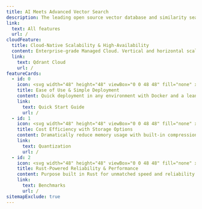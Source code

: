```yaml
---
title: AI Meets Advanced Vector Search
description: The leading open source vector database and similarity search engine designed to handle high-dimensional vectors for performance and massive-scale AI applications.
link:
  text: All features
  url: /
cloudFeature:
  title: Cloud-Native Scalability & High-Availability
  content: Enterprise-grade Managed Cloud. Vertical and horizontal scaling and zero-downtime upgrades.
  link:
    text: Qdrant Cloud
    url: /
featureCards:
  - id: 0
    icon: <svg width="48" height="48" viewBox="0 0 48 48" fill="none" xmlns="http://www.w3.org/2000/svg"><path fill-rule="evenodd" clip-rule="evenodd" d="M46.9984 2.05668C47.0145 1.77301 46.9092 1.49588 46.7087 1.29452C46.5083 1.09315 46.2317 0.986558 45.9479 1.00136C37.0707 1.46444 30.0935 4.25608 24.7137 7.83694C18.4933 5.42823 10.8057 7.26505 5.21369 14.3822C4.90098 14.7802 4.93495 15.3491 5.2928 15.707L11.4716 21.8876C11.2831 22.2041 11.1066 22.5094 10.9418 22.802C10.298 23.9455 9.83217 24.8976 9.52567 25.568C9.37238 25.9032 9.25884 26.1683 9.18275 26.3518C9.14469 26.4436 9.11599 26.515 9.09635 26.5647L9.07365 26.6228L9.06733 26.6392L9.06541 26.6443L9.06477 26.646C9.06453 26.6466 9.06432 26.6472 10 27L9.06432 26.6472C8.92573 27.0147 9.01515 27.4294 9.2929 27.7071L20.2929 38.7071C20.5722 38.9864 20.9898 39.0751 21.3585 38.9335L21 38C21.3585 38.9335 21.359 38.9333 21.3597 38.9331L21.3614 38.9324L21.3664 38.9305L21.3827 38.9241L21.4405 38.9011C21.4899 38.8812 21.561 38.8522 21.6523 38.8137C21.8349 38.7367 22.0986 38.622 22.4323 38.4672C23.0994 38.1576 24.0471 37.6876 25.1857 37.0392C25.4758 36.8739 25.7785 36.697 26.0923 36.5082L32.2932 42.7072C32.6511 43.0651 33.22 43.099 33.618 42.7863C40.7668 37.1694 42.5882 29.4384 40.1309 23.2035C43.7022 17.8303 46.4977 10.8779 46.9984 2.05668ZM38.6994 25.2233C37.0693 27.3836 35.3298 29.2523 33.606 30.8533C31.5913 32.7243 29.5977 34.2303 27.8238 35.4111L33.0676 40.6534C38.5284 36.0064 40.0518 30.1286 38.6994 25.2233ZM13.5743 22.2786C13.5812 22.2679 13.5878 22.2572 13.5942 22.2464C14.7933 20.3155 16.4295 18.0251 18.5697 15.7089C20.435 13.6903 22.6823 11.6522 25.3582 9.81488C25.3843 9.7987 25.4098 9.78128 25.4344 9.76268C26.7141 8.88849 28.0914 8.0604 29.5712 7.30229L40.6485 18.3787C38.2791 22.9865 35.2389 26.6073 32.245 29.3878C29.2837 32.1379 26.3683 34.0641 24.196 35.3012C23.1105 35.9194 22.2127 36.3642 21.5905 36.6529C21.4577 36.7146 21.3375 36.769 21.2308 36.8166L11.1804 26.7662C11.2279 26.6576 11.2826 26.5351 11.3446 26.3996C11.6303 25.7746 12.0711 24.8729 12.6846 23.7832C12.9489 23.3138 13.245 22.8099 13.5743 22.2786ZM41.5655 16.4673C43.2718 12.6445 44.5064 8.20268 44.9238 3.07129C39.7698 3.46669 35.3149 4.68846 31.4854 6.38806L41.5655 16.4673ZM22.6874 9.27655C20.543 10.8999 18.6889 12.6328 17.1008 14.3516C15.2354 16.3704 13.7363 18.3697 12.5621 20.1496L7.34658 14.9326C11.9655 9.50489 17.8002 7.96701 22.6874 9.27655Z" fill="url(#paint0_linear_1651_6118)"/><path d="M27 25C29.2091 25 31 23.2091 31 21C31 18.7909 29.2091 17 27 17C24.7909 17 23 18.7909 23 21C23 23.2091 24.7909 25 27 25Z" stroke="#DC244C" stroke-width="2" stroke-linecap="round" stroke-linejoin="round"/><path d="M4.464 36.464C5.40181 35.5262 6.67374 34.9993 8 34.9993C9.32626 34.9993 10.5982 35.5262 11.536 36.464C12.4738 37.4018 13.0007 38.6737 13.0007 40C13.0007 41.3262 12.4738 42.5982 11.536 43.536C9.583 45.488 2 46 2 46C2 46 2.512 38.417 4.464 36.464Z" stroke="#DC244C" stroke-width="2" stroke-linecap="round" stroke-linejoin="round"/><defs><linearGradient id="paint0_linear_1651_6118" x1="26" y1="1" x2="26" y2="43" gradientUnits="userSpaceOnUse"><stop stop-color="#717C99"/><stop offset="1" stop-color="#161E33"/></linearGradient></defs></svg>
    title: Ease of Use & Simple Deployment
    content: Quick deployment in any environment with Docker and a lean API for easy integration, ideal for local testing.
    link:
      text: Quick Start Guide
      url: /
  - id: 1
    icon: <svg width="48" height="48" viewBox="0 0 48 48" fill="none" xmlns="http://www.w3.org/2000/svg"><path d="M38 46V42L45.123 33.1C45.6908 32.3905 46.0001 31.5088 46 30.6V19C46 18.2044 45.6839 17.4413 45.1213 16.8787C44.5587 16.3161 43.7956 16 43 16C42.2044 16 41.4413 16.3161 40.8787 16.8787C40.3161 17.4413 40 18.2044 40 19V26" stroke="url(#paint0_linear_1651_6734)" stroke-width="2" stroke-linecap="round" stroke-linejoin="round"/><path d="M28 46V35.657C28 35.1316 28.1035 34.6113 28.3046 34.1259C28.5057 33.6405 28.8004 33.1995 29.172 32.828L36 26C36.2626 25.7373 36.5744 25.5289 36.9176 25.3867C37.2607 25.2446 37.6285 25.1714 38 25.1714C38.3715 25.1714 38.7393 25.2446 39.0824 25.3867C39.4256 25.5289 39.7374 25.7373 40 26C40.2627 26.2626 40.4711 26.5744 40.6133 26.9176C40.7554 27.2607 40.8286 27.6285 40.8286 28C40.8286 28.3714 40.7554 28.7393 40.6133 29.0824C40.4711 29.4256 40.2627 29.7374 40 30L34 36" stroke="url(#paint1_linear_1651_6734)" stroke-width="2" stroke-linecap="round" stroke-linejoin="round"/><path d="M10 46V42L2.877 33.1C2.30917 32.3905 1.99986 31.5088 2 30.6V19C2 18.2044 2.31607 17.4413 2.87868 16.8787C3.44129 16.3161 4.20435 16 5 16C5.79565 16 6.55871 16.3161 7.12132 16.8787C7.68393 17.4413 8 18.2044 8 19V26" stroke="url(#paint2_linear_1651_6734)" stroke-width="2" stroke-linecap="round" stroke-linejoin="round"/><path d="M20 46V35.657C20 35.1316 19.8965 34.6113 19.6954 34.1259C19.4943 33.6405 19.1996 33.1995 18.828 32.828L12 26C11.7374 25.7373 11.4256 25.5289 11.0824 25.3867C10.7393 25.2446 10.3714 25.1714 9.99999 25.1714C9.62854 25.1714 9.26073 25.2446 8.91756 25.3867C8.5744 25.5289 8.26261 25.7373 7.99999 26C7.7373 26.2626 7.52891 26.5744 7.38674 26.9176C7.24456 27.2607 7.17139 27.6285 7.17139 28C7.17139 28.3714 7.24456 28.7393 7.38674 29.0824C7.52891 29.4256 7.7373 29.7374 7.99999 30L14 36" stroke="url(#paint3_linear_1651_6734)" stroke-width="2" stroke-linecap="round" stroke-linejoin="round"/><path d="M13 13H35" stroke="#DC244C" stroke-width="2" stroke-miterlimit="10"/><path d="M24 24C30.0751 24 35 19.0751 35 13C35 6.92487 30.0751 2 24 2C17.9249 2 13 6.92487 13 13C13 19.0751 17.9249 24 24 24Z" stroke="#DC244C" stroke-width="2" stroke-miterlimit="10" stroke-linecap="square"/><path d="M24.0001 24C26.6036 24 28.7141 19.0751 28.7141 13C28.7141 6.92487 26.6036 2 24.0001 2C21.3967 2 19.2861 6.92487 19.2861 13C19.2861 19.0751 21.3967 24 24.0001 24Z" stroke="#DC244C" stroke-width="2" stroke-miterlimit="10" stroke-linecap="square"/><defs><linearGradient id="paint0_linear_1651_6734" x1="42" y1="16" x2="42" y2="46" gradientUnits="userSpaceOnUse"><stop stop-color="#717C99"/><stop offset="1" stop-color="#161E33"/></linearGradient><linearGradient id="paint1_linear_1651_6734" x1="34.4143" y1="25.1714" x2="34.4143" y2="46" gradientUnits="userSpaceOnUse"><stop stop-color="#717C99"/><stop offset="1" stop-color="#161E33"/></linearGradient><linearGradient id="paint2_linear_1651_6734" x1="6" y1="16" x2="6" y2="46" gradientUnits="userSpaceOnUse"><stop stop-color="#717C99"/><stop offset="1" stop-color="#161E33"/></linearGradient><linearGradient id="paint3_linear_1651_6734" x1="13.5857" y1="25.1714" x2="13.5857" y2="46" gradientUnits="userSpaceOnUse"><stop stop-color="#717C99"/><stop offset="1" stop-color="#161E33"/></linearGradient></defs></svg>
    title: Cost Efficiency with Storage Options
    content: Dramatically reduce memory usage with built-in compression options and offload data to disk.
    link:
      text: Quantization
      url: /
  - id: 2
    icon: <svg width="48" height="48" viewBox="0 0 48 48" fill="none" xmlns="http://www.w3.org/2000/svg"><path d="M28 28H20V46H28V28Z" stroke="url(#paint0_linear_1651_8186)" stroke-width="2" stroke-linecap="round" stroke-linejoin="round"/><path d="M10 38H2V46H10V38Z" stroke="url(#paint1_linear_1651_8186)" stroke-width="2" stroke-linecap="round" stroke-linejoin="round"/><path d="M46 18H38V46H46V18Z" stroke="url(#paint2_linear_1651_8186)" stroke-width="2" stroke-linecap="round" stroke-linejoin="round"/><path d="M6 18L16 8L24 16L38 2" stroke="#DC244C" stroke-width="2" stroke-linecap="round" stroke-linejoin="round"/><path d="M29 2H38V11" stroke="#DC244C" stroke-width="2" stroke-linecap="round" stroke-linejoin="round"/><defs><linearGradient id="paint0_linear_1651_8186" x1="24" y1="28" x2="24" y2="46" gradientUnits="userSpaceOnUse"><stop stop-color="#717C99"/><stop offset="1" stop-color="#161E33"/></linearGradient><linearGradient id="paint1_linear_1651_8186" x1="6" y1="38" x2="6" y2="46" gradientUnits="userSpaceOnUse"><stop stop-color="#717C99"/><stop offset="1" stop-color="#161E33"/></linearGradient><linearGradient id="paint2_linear_1651_8186" x1="42" y1="18" x2="42" y2="46" gradientUnits="userSpaceOnUse"><stop stop-color="#717C99"/><stop offset="1" stop-color="#161E33"/></linearGradient></defs></svg>
    title: Rust-Powered Reliability & Performance
    content: Purpose built in Rust for unmatched speed and reliability even when processing billions of vectors.
    link:
      text: Benchmarks
      url: /
sitemapExclude: true
---
```

